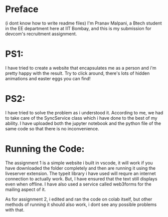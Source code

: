 # Preface
(i dont know how to write readme files)
I'm Pranav Malpani, a Btech student in the EE department here at IIT Bombay, and this is my submission for devcom's recruitment assignment.
# PS1:
I have tried to create a website that encapsulates me as a person and i'm pretty happy with the result. Try to click around, there's lots of hidden animations and easter eggs you can find!
# PS2:
I have tried to solve the problem as i understood it. According to me, we had to take care of the SyncService class which i have done to the best of my ability. I have uploaded both the jupyter notebook and the python file of the same code so that there is no inconvenience. 

# Running the Code:
The assignment 1 is a simple website i built in vscode, it will work if you have downloaded the folder completely and then are running it using the liveserver extension. The typeit library i have used will requre an internet connection to actually work. But, I have ensured that the text still displays even when offline. I have also used a service called web3forms for the mailing aspect of it.

As for assignment 2, i edited and ran the code on colab itself, but other methods of running it should also work, i dont see any possible problems with that.

